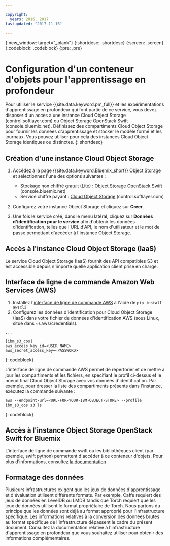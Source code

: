 ```yaml
---

copyright:
  years: 2016, 2017
lastupdated: "2017-11-16"

---
```

{:new_window: target="_blank"}
{:shortdesc: .shortdesc}
{:screen: .screen}
{:codeblock: .codeblock}
{:pre: .pre}

# Configuration d'un conteneur d'objets pour l'apprentissage en profondeur

Pour utiliser le service {{site.data.keyword.pm_full}} et les expérimentations d'apprentissage en profondeur qui font partie de ce service, vous devez disposer d'un accès à une instance Cloud Object Storage (control.softlayer.com) ou Object Storage OpenStack Swift (console.bluemix.net). Définissez des compartiments Cloud Object Storage pour fournir les données d'apprentissage et stocker le modèle formé et les journaux. Vous pouvez utiliser pour cela des instances Cloud Object Storage identiques ou distinctes.
{: shortdesc}

## Création d'une instance Cloud Object Storage

1. Accédez à la page [{{site.data.keyword.Bluemix_short}} Object Storage](https://console.bluemix.net/catalog/infrastructure/cloud-object-storage) et sélectionnez l'une des options suivantes :

   - Stockage non chiffré gratuit (Lite) : [Object Storage OpenStack Swift](https://console.bluemix.net/catalog/services/object-storage) (console.bluemix.net)
   - Service chiffré payant : [Cloud Object Storage](https://console.bluemix.net/catalog/infrastructure/cloud-object-storage) (control.softlayer.com)
   
2. Configurez votre instance Object Storage et cliquez sur **Créer**.
3. Une fois le service créé, dans le menu latéral, cliquez sur **Données d'identification pour le service** afin d'obtenir les données d'identification, telles que l'URL d'API, le nom d'utilisateur et le mot de passe permettant d'accéder à l'instance Object Storage.

## Accès à l'instance Cloud Object Storage (IaaS)

Le service Cloud Object Storage (IaaS) fournit des API compatibles S3 et est accessible depuis n'importe quelle application client prise en charge.

## Interface de ligne de commande Amazon Web Services (AWS)

1. Installez l'[interface de ligne de commande AWS](https://aws.amazon.com/cli/) à l'aide de `pip install awscli`
2. Configurez les données d'identification pour Cloud Object Storage (IaaS) dans votre fichier de données d'identification AWS (sous Linux, situé dans ~/.aws/credentials).

```
...

[ibm_s3_cos]
aws_access_key_id=<USER NAME>
aws_secret_access_key=<PASSWORD>

```
{: codeblock}

L'interface de ligne de commande AWS permet de répertorier et de mettre à jour les compartiments et les fichiers, en spécifiant le profil ci-dessus et le noeud final Cloud Object Storage avec vos données d'identification. Par exemple, pour dresser la liste des compartiments présents dans l'instance, exécutez la commande suivante :

```
aws --endpoint-url=<URL-FOR-YOUR-IBM-OBJECT-STORE> --profile ibm_s3_cos s3 ls
```
{: codeblock}

## Accès à l'instance Object Storage OpenStack Swift for Bluemix

L'interface de ligne de commande swift ou les bibliothèques client (par exemple, swift python) permettent d'accéder à ce conteneur d'objets. Pour plus d'informations, consultez [la documentation](https://console.bluemix.net/docs/services/ObjectStorage/index.html)

## Formatage des données

Plusieurs infrastructures exigent que les jeux de données d'apprentissage et d'évaluation utilisent différents formats. Par exemple, Caffe requiert des jeux de données en LevelDB ou LMDB tandis que Torch requiert que les jeux de données utilisent le format propriétaire de Torch. Nous partons du principe que les données sont déjà au format approprié pour l'infrastructure spécifique. Les informations relatives à la conversion des données brutes au format spécifique de l'infrastructure dépassent le cadre du présent document. Consultez la documentation relative à l'infrastructure d'apprentissage en profondeur que vous souhaitez utiliser pour obtenir des informations complémentaires.
